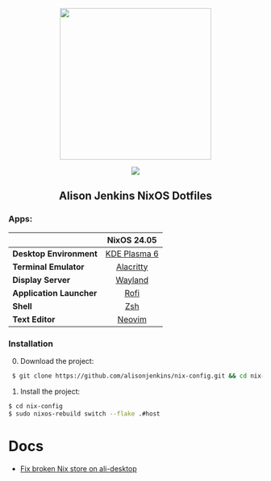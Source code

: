<p align="center"><img src="https://i.imgur.com/X5zKxvp.png" width=300px></p>

<p align="center">
<a href="https://nixos.org/"><img src="https://img.shields.io/badge/NixOS-Unstable-informational.svg?style=flat&logo=nixos&logoColor=CAD3F5&colorA=24273A&colorB=8AADF4"></a>

<h2 align="center">Alison Jenkins NixOS Dotfiles</h2>

### Apps:

|                          |             NixOS 24.05                               |
|--------------------------|:-----------------------------------------------------:|
| **Desktop Environment**  |   [KDE Plasma 6](https://kde.org/announcements/megarelease/6/)                    |
| **Terminal Emulator**    |   [Alacritty](https://github.com/alacritty/alacritty) |
| **Display Server**       |   [Wayland](https://wayland.freedesktop.org)          |
| **Application Launcher** |   [Rofi](https://github.com/davatorium/rofi)          |
| **Shell**                |   [Zsh](https://zsh.sourceforge.io)                   |
| **Text Editor**          |   [Neovim](https://neovim.io)                         |


### Installation

0. Download the project:
```bash
 $ git clone https://github.com/alisonjenkins/nix-config.git && cd nix-config
```

1. Install the project:

```bash
$ cd nix-config
$ sudo nixos-rebuild switch --flake .#host
```

# Docs
* [Fix broken Nix store on ali-desktop](./docs/ali-desktop-fix-broken-nix-store.md)
